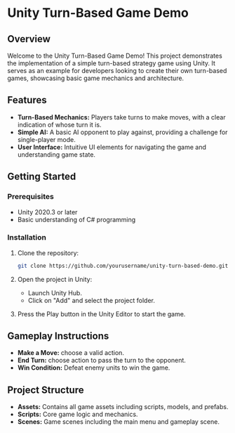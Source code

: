 # Unity Turn-Based Game Demo

## Overview

Welcome to the Unity Turn-Based Game Demo! This project demonstrates the implementation of a simple turn-based strategy game using Unity. It serves as an example for developers looking to create their own turn-based games, showcasing basic game mechanics and architecture.

## Features

- **Turn-Based Mechanics:** Players take turns to make moves, with a clear indication of whose turn it is.
- **Simple AI:** A basic AI opponent to play against, providing a challenge for single-player mode.
- **User Interface:** Intuitive UI elements for navigating the game and understanding game state.

## Getting Started

### Prerequisites

- Unity 2020.3 or later
- Basic understanding of C# programming

### Installation

1. Clone the repository:
   ```bash
   git clone https://github.com/yourusername/unity-turn-based-demo.git
   ```
2. Open the project in Unity:

   - Launch Unity Hub.
   - Click on "Add" and select the project folder.

3. Press the Play button in the Unity Editor to start the game.

## Gameplay Instructions

- **Make a Move:** choose a valid action.
- **End Turn:** choose action to pass the turn to the opponent.
- **Win Condition:** Defeat enemy units to win the game.

## Project Structure

- **Assets:** Contains all game assets including scripts, models, and prefabs.
- **Scripts:** Core game logic and mechanics.
- **Scenes:** Game scenes including the main menu and gameplay scene.
